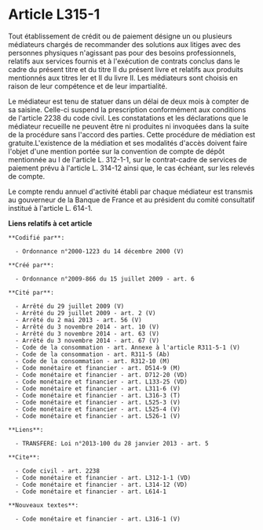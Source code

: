 # Article L315-1

Tout établissement de crédit ou de paiement désigne un ou plusieurs médiateurs chargés de recommander des solutions aux
litiges avec des personnes physiques n'agissant pas pour des besoins professionnels, relatifs aux services fournis et à
l'exécution de contrats conclus dans le cadre du présent titre et du titre II du présent livre et relatifs aux produits
mentionnés aux titres Ier et II du livre II. Les médiateurs sont choisis en raison de leur compétence et de leur
impartialité. 

Le médiateur est tenu de statuer dans un délai de deux mois à compter de sa saisine. Celle-ci suspend la prescription
conformément aux conditions de l'article 2238 du code civil. Les constatations et les déclarations que le médiateur recueille
ne peuvent être ni produites ni invoquées dans la suite de la procédure sans l'accord des parties. Cette procédure de
médiation est gratuite.L'existence de la médiation et ses modalités d'accès doivent faire l'objet d'une mention portée sur la
convention de compte de dépôt mentionnée au I de l'article L. 312-1-1, sur le contrat-cadre de services de paiement prévu à
l'article L. 314-12 ainsi que, le cas échéant, sur les relevés de compte. 

Le compte rendu annuel d'activité établi par chaque médiateur est transmis au gouverneur de la Banque de France et au
président du comité consultatif institué à l'article L. 614-1.

**Liens relatifs à cet article**

	**Codifié par**:

	  - Ordonnance n°2000-1223 du 14 décembre 2000 (V)

	**Créé par**:

	  - Ordonnance n°2009-866 du 15 juillet 2009 - art. 6

	**Cité par**:

	  - Arrêté du 29 juillet 2009 (V)
	  - Arrêté du 29 juillet 2009 - art. 2 (V)
	  - Arrêté du 2 mai 2013 - art. 56 (V)
	  - Arrêté du 3 novembre 2014 - art. 10 (V)
	  - Arrêté du 3 novembre 2014 - art. 63 (V)
	  - Arrêté du 3 novembre 2014 - art. 67 (V)
	  - Code de la consommation - art. Annexe à l'article R311-5-1 (V)
	  - Code de la consommation - art. R311-5 (Ab)
	  - Code de la consommation - art. R312-10 (M)
	  - Code monétaire et financier - art. D514-9 (M)
	  - Code monétaire et financier - art. D712-20 (VD)
	  - Code monétaire et financier - art. L133-25 (VD)
	  - Code monétaire et financier - art. L311-6 (V)
	  - Code monétaire et financier - art. L316-3 (T)
	  - Code monétaire et financier - art. L525-3 (V)
	  - Code monétaire et financier - art. L525-4 (V)
	  - Code monétaire et financier - art. L526-1 (V)

	**Liens**:

	  - TRANSFERE: Loi n°2013-100 du 28 janvier 2013 - art. 5

	**Cite**:

	  - Code civil - art. 2238
	  - Code monétaire et financier - art. L312-1-1 (VD)
	  - Code monétaire et financier - art. L314-12 (VD)
	  - Code monétaire et financier - art. L614-1

	**Nouveaux textes**:

	  - Code monétaire et financier - art. L316-1 (V)
